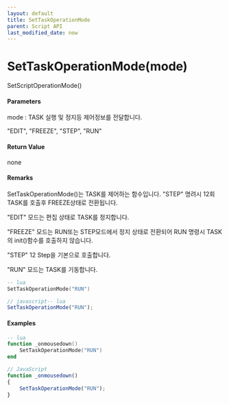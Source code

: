 ```yaml
---
layout: default
title: SetTaskOperationMode
parent: Script API
last_modified_date: now
---
```

# SetTaskOperationMode\(mode\)

SetScriptOperationMode\(\)

#### Parameters

mode : TASK 실행 및 정지등 제어정보를 전달합니다.

"EDIT", "FREEZE", "STEP", "RUN"

#### Return Value

none

#### Remarks

SetTaskOperationMode\(\)는 TASK를 제어하는 함수입니다. "STEP" 명려시 12회 TASK를 호출후 FREEZE상태로 전환됩니다.

"EDIT" 모드는 편집 상태로 TASK를 정지합니다.

"FREEZE" 모드는 RUN또는 STEP모드에서 정지 상태로 전환되어 RUN 명령시 TASK의 init\(\)함수를 호출하지 않습니다.

"STEP" 12 Step을 기본으로 호출합니다.

"RUN" 모드는 TASK를 기동합니다.

```lua
-- lua
SetTaskOperationMode("RUN")
```

```js
// javascript-- lua
SetTaskOperationMode("RUN");
```

#### 

#### Examples

```lua
-- lua
function _onmousedown()
    SetTaskOperationMode("RUN")
end
```

```js
// JavaScript
function _onmousedown()
{    
    SetTaskOperationMode("RUN");
}
```



